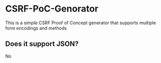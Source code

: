 # CSRF-PoC-Genorator
This is a simple CSRF Proof of Concept generator that supports multiple form encodings and methods

## Does it support JSON?
No
